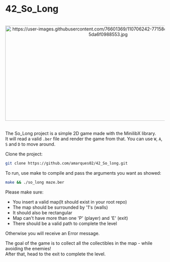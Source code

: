 # 42_So_Long

<div align="center"><br>
  <img src="https://user-images.githubusercontent.com/76601369/110706242-77158d00-81ef-11eb-8085-5da6f0988553.jpg" alt="https://user-images.githubusercontent.com/76601369/110706242-77158d00-81ef-11eb-8085-5da6f0988553.jpg" width="650" height="300">
</div>
</br>
<p> The So_Long project is a simple 2D game made with the MinilibX library.
</br> It will read a valid <code>.ber</code> file and render the game from that. You can use <code>W</code>, <code>A</code>, <code>S</code> and <code>D</code> to move around.
</p>
<p> Clone the project:</p>

```bash
git clone https://github.com/amarques02/42_So_long.git
```
<p> To run, use make to compile and pass the arguments you want as showed:</p>

```bash
make && ./so_long maze.ber
```
<p> Please make sure:
<ul>
	<li>You insert a valid map(It should exist in your root repo)</li>
	<li>The map should be surrounded by '1's (walls)</li>
  <li>It should also be rectangular</li>
  <li>Map can't have more than one 'P' (player) and 'E' (exit)</li>
  <li>There should be a valid path to complete the level</li>
</ul>
Otherwise you will receive an Error message.
</p>
<p> The goal of the game is to collect all the collectibles in the map - while avoiding the enemies!
</br> After that, head to the exit to complete the level.
</p>
